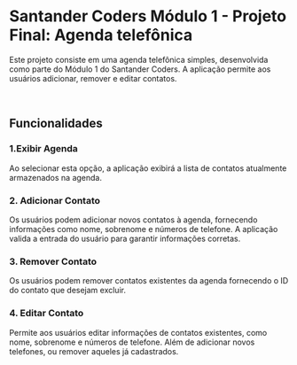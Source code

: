

# Santander Coders Módulo 1 - Projeto Final: Agenda telefônica

Este projeto consiste em uma agenda telefônica simples, desenvolvida como parte do Módulo 1 do Santander Coders. A aplicação permite aos usuários adicionar, remover e editar contatos.

&nbsp;

## Funcionalidades

### 1.Exibir Agenda

Ao selecionar esta opção, a aplicação exibirá a lista de contatos atualmente armazenados na agenda.

### 2. Adicionar Contato

Os usuários podem adicionar novos contatos à agenda, fornecendo informações como nome, sobrenome e números de telefone. A aplicação valida a entrada do usuário para garantir informações corretas.

### 3. Remover Contato

Os usuários podem remover contatos existentes da agenda fornecendo o ID do contato que desejam excluir.

### 4. Editar Contato

Permite aos usuários editar informações de contatos existentes, como nome, sobrenome e números de telefone. Além de adicionar novos telefones, ou remover aqueles já cadastrados.
